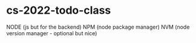 # cs-2022-todo-class

NODE (js but for the backend)
NPM (node package manager)
NVM (node version manager - optional but nice)